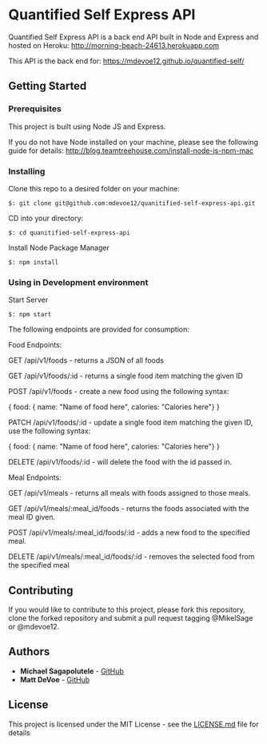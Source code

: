 # Quantified Self Express API

Quantified Self Express API is a back end API built in Node and Express and hosted on Heroku: http://morning-beach-24613.herokuapp.com

This API is the back end for: https://mdevoe12.github.io/quantified-self/

## Getting Started



### Prerequisites

This project is built using Node JS and Express.

If you do not have Node installed on your machine, please see the following guide for details:
http://blog.teamtreehouse.com/install-node-js-npm-mac

### Installing

Clone this repo to a desired folder on your machine:
```
$: git clone git@github.com:mdevoe12/quanitified-self-express-api.git
```

CD into your directory:
```
$: cd quanitified-self-express-api
```

Install Node Package Manager

```
$: npm install
```

### Using in Development environment

Start Server

```
$: npm start
```

The following endpoints are provided for consumption:

Food Endpoints:

GET /api/v1/foods - returns a JSON of all foods

GET /api/v1/foods/:id - returns a single food item matching the given ID

POST /api/v1/foods - create a new food using the following syntax:

{ food: { name: "Name of food here", calories: "Calories here"} }

PATCH /api/v1/foods/:id - update a single food item matching the given ID, use the following syntax:

{ food: { name: "Name of food here", calories: "Calories here"} }

DELETE /api/v1/foods/:id - will delete the food with the id passed in.

Meal Endpoints:

GET /api/v1/meals - returns all meals with foods assigned to those meals.

GET /api/v1/meals/:meal_id/foods - returns the foods associated with the meal ID given.

POST /api/v1/meals/:meal_id/foods/:id - adds a new food to the specified meal.

DELETE /api/v1/meals/:meal_id/foods/:id - removes the selected food from the specified meal



## Contributing

If you would like to contribute to this project, please fork this repository, clone the forked repository and submit a pull request tagging @MikelSage or @mdevoe12.


## Authors

* **Michael Sagapolutele** - [GitHub](https://github.com/mikelsage)
* **Matt DeVoe** - [GitHub](https://github.com/mdevoe12)

## License

This project is licensed under the MIT License - see the [LICENSE.md](LICENSE.md) file for details
